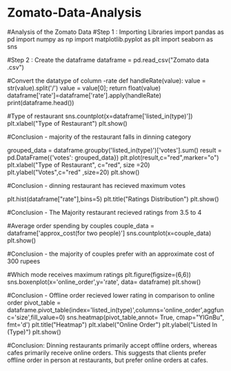 # Zomato-Data-Analysis
#Analysis of the Zomato Data
#Step 1 : Importing Libraries
import pandas as pd
import numpy as np
import matplotlib.pyplot as plt
import seaborn as sns

#Step 2 : Create the dataframe
dataframe = pd.read_csv("Zomato data .csv")

#Convert the datatype of column -rate
def handleRate(value):
    value = str(value).split('/')
    value = value[0];
    return float(value)
dataframe['rate']=dataframe['rate'].apply(handleRate)
print(dataframe.head())

#Type of restaurant
sns.countplot(x=dataframe['listed_in(type)'])
plt.xlabel("Type of Restaurant")
plt.show()

#Conclusion - majority of the restaurant falls in dinning category

grouped_data = dataframe.groupby('listed_in(type)')['votes'].sum()
result = pd.DataFrame({'votes': grouped_data})
plt.plot(result,c="red",marker="o")
plt.xlabel("Type of Restaurant", c="red", size =20)
plt.ylabel("Votes",c="red" ,size=20)
plt.show()

#Conclusion - dinning restaurant has recieved maximum votes

plt.hist(dataframe["rate"],bins=5)
plt.title("Ratings Distribution")
plt.show()

#Conclusion - The Majority restaurant recieved ratings from 3.5 to 4

#Average order spending by couples
couple_data = dataframe['approx_cost(for two people)']
sns.countplot(x=couple_data)
plt.show()

#Conclusion - the majority of couples prefer with an approximate cost of 300 rupees

#Which mode receives maximum ratings
plt.figure(figsize=(6,6))
sns.boxenplot(x='online_order',y='rate', data= dataframe)
plt.show()

#Conclusion - Offline order recieved lower rating in comparison to online order
pivot_table = dataframe.pivot_table(index='listed_in(type)',columns='online_order',aggfunc='size',fill_value=0)
sns.heatmap(pivot_table,annot= True, cmap="YlGnBu", fmt='d')
plt.title("Heatmap")
plt.xlabel("Online Order")
plt.ylabel("Listed In (Type)")
plt.show()

#Conclusion: Dinning restaurants primarily accept offline orders, whereas cafes primarily receive online orders. This suggests that clients prefer offline order in person at restaurants, but prefer online orders at cafes.
